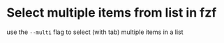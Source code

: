 # Select multiple items from list in fzf
use the `--multi` flag to select (with tab) multiple items in a list

